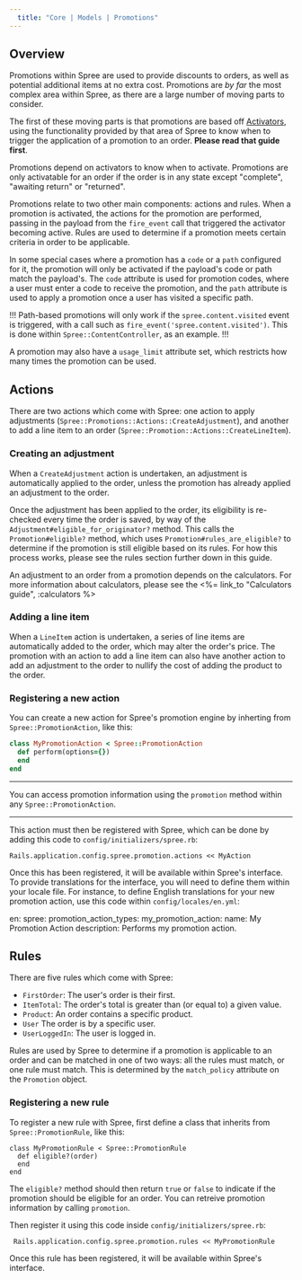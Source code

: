 ```yaml
---
  title: "Core | Models | Promotions"
---
```


## Overview

Promotions within Spree are used to provide discounts to orders, as well as
potential additional items at no extra cost. Promotions are *by far* the most
complex area within Spree, as there are a large number of moving parts to
consider.

The first of these moving parts is that promotions are based off
[Activators](/developer/core/models/activators/), using the functionality provided by
that area of Spree to know when to trigger the application of a promotion to an
order. **Please read that guide first**.

Promotions depend on activators to know when to activate. Promotions are only
activatable for an order if the order is in any state except "complete",
"awaiting return" or "returned".

Promotions relate to two other main components: actions and rules. When a
promotion is activated, the actions for the promotion are performed, passing in
the payload from the `fire_event` call that triggered the activator becoming
active. Rules are used to determine if a promotion meets certain criteria in
order to be applicable.

In some special cases where a promotion has a `code` or a `path` configured for
it, the promotion will only be activated if the payload's code or path match the
payload's. The `code` attribute is used for promotion codes, where a user must
enter a code to receive the promotion, and the `path` attribute is used to apply
a promotion once a user has visited a specific path.

!!!
Path-based promotions will only work if the `spree.content.visited` event is
triggered, with a call such as `fire_event('spree.content.visited')`. This is done
within `Spree::ContentController`, as an example.
!!!

A promotion may also have a `usage_limit` attribute set, which restricts how
many times the promotion can be used.

## Actions

There are two actions which come with Spree: one action to apply adjustments
(`Spree::Promotions::Actions::CreateAdjustment`),
and another to add a line item to an order
(`Spree::Promotion::Actions::CreateLineItem`).

### Creating an adjustment

When a `CreateAdjustment` action is undertaken, an adjustment is automatically
applied to the order, unless the promotion has already applied an adjustment to
the order.

Once the adjustment has been applied to the order, its eligibility is re-checked
every time the order is saved, by way of the
`Adjustment#eligible_for_originator?` method. This calls the `Promotion#eligible?`
method, which uses `Promotion#rules_are_eligible?` to determine if the promotion
is still eligible based on its rules. For how this process works, please see the
rules section further down in this guide.

An adjustment to an order from a promotion depends on the calculators. For more
information about calculators, please see the <%= link_to "Calculators guide",
:calculators %>

### Adding a line item

When a `LineItem` action is undertaken, a series of line items are automatically
added to the order, which may alter the order's price. The promotion with an
action to add a line item can also have another action to add an adjustment to
the order to nullify the cost of adding the product to the order.

### Registering a new action

You can create a new action for Spree's promotion engine by inherting from
`Spree::PromotionAction`, like this:

```ruby
class MyPromotionAction < Spree::PromotionAction
  def perform(options={})
  end
end
```

***
You can access promotion information using the `promotion` method within any
`Spree::PromotionAction`.
***

This action must then be registered with Spree, which can be done by adding this
code to `config/initializers/spree.rb`:

    Rails.application.config.spree.promotion.actions << MyAction

Once this has been registered, it will be available within Spree's interface. To
provide translations for the interface, you will need to define them within your
locale file. For instance, to define English translations for your new promotion
action, use this code within `config/locales/en.yml`:

en:
  spree:
    promotion_action_types:
      my_promotion_action:
        name: My Promotion Action
        description: Performs my promotion action.

## Rules

There are five rules which come with Spree:

* `FirstOrder`: The user's order is their first.
* `ItemTotal`: The order's total is greater than (or equal to) a given value.
* `Product`: An order contains a specific product.
* `User` The order is by a specific user.
* `UserLoggedIn`: The user is logged in.

Rules are used by Spree to determine if a promotion is applicable to an order
and can be matched in one of two ways: all the rules must match, or one rule
must match. This is determined by the `match_policy` attribute on the
`Promotion` object.

### Registering a new rule

To register a new rule with Spree, first define a class that inherits from
`Spree::PromotionRule`, like this:

    class MyPromotionRule < Spree::PromotionRule
      def eligible?(order)
      end
    end

The `eligible?` method should then return `true` or `false` to indicate if the
promotion should be eligible for an order. You can retreive promotion
information by calling `promotion`.

Then register it using this code inside `config/initializers/spree.rb`:

     Rails.application.config.spree.promotion.rules << MyPromotionRule

Once this rule has been registered, it will be available within Spree's
interface.

